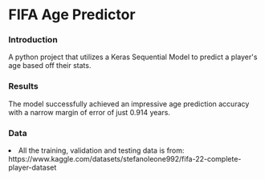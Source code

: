 # FIFA Age Predictor
### Introduction
A python project that utilizes a Keras Sequential Model to predict a player's age based off their stats.

### Results
The model successfully achieved an impressive age prediction accuracy with a narrow margin of error of just 0.914 years.

### Data
<li>All the training, validation and testing data is from: https://www.kaggle.com/datasets/stefanoleone992/fifa-22-complete-player-dataset</li>
<br />